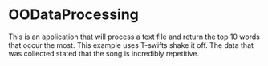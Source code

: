 OODataProcessing
================
This is an application that will process a text file and return the top 10 words that occur the most.
This example uses T-swifts shake it off.  The data that was collected stated that the song is incredibly repetitive.  
